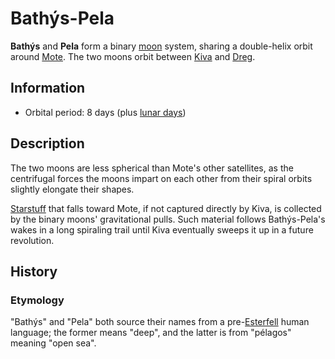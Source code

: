# Bathýs-Pela

**Bathýs** and **Pela** form a binary [moon](index.md) system, sharing a double-helix orbit around [Mote](../mote.md). The two moons orbit between [Kiva](kiva.md) and [Dreg](dreg.md).

## Information

- Orbital period: 8 days (plus [lunar days](../../timekeeping.md#lunar-day))

## Description

The two moons are less spherical than Mote's other satellites, as the centrifugal forces the moons impart on each other from their spiral orbits slightly elongate their shapes.

[Starstuff](../../../ch-6-mote-treasures/starstuff.md) that falls toward Mote, if not captured directly by Kiva, is collected by the binary moons' gravitational pulls. Such material follows Bathýs-Pela's wakes in a long spiraling trail until Kiva eventually sweeps it up in a future revolution.

## History

### Etymology

"Bathýs" and "Pela" both source their names from a pre-[Esterfell](../../../ch-4-esterfell-gazetteer/esterfell/) human language; the former means "deep", and the latter is from "pélagos" meaning "open sea".

